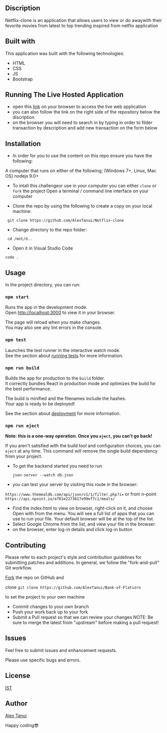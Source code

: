 ## Discription

Netflix-clone  is an application that allows users to view or do awaywith their fevorite movies from latest to top trending inspired from netflix application
## Built with
This application was built with the following technologies: 

* HTML
* CSS
* JS
* Bootstrap
  

## Running The Live Hosted Application

* open this [link](https://bank-of-flartiorn.netlify.app/) on your browser to access the live web application
* you can also follow the link on the right side of the repository below the discription
* on the browser you will need to search in by typing in order to filder transaction by description and add new transaction on the form below

## Installation

* In order for you to use the content on this repo ensure you have the following:

A computer that runs on either of the following; (Windows 7+, Linux, Mac OS)
nodejs 9.0+

* To intall this challengeor use in your computer you can either ``clone`` or ``fork`` the project
Open a terminal / command line interface on your computer

* Clone the repo by using the following to create a copy on your local machine:

 `` git clone https://github.com/AlexTanui/Netflix-clone``
* Change directory to the repo folder:

 `` cd /mnt/d..``
 
*  Open it in Visual Studio Code

  ``code .``

## Usage

In the project directory, you can run:

### `npm start`

Runs the app in the development mode.\
Open [http://localhost:3000](http://localhost:3000) to view it in your browser.

The page will reload when you make changes.\
You may also see any lint errors in the console.

### `npm test`

Launches the test runner in the interactive watch mode.\
See the section about [running tests](https://facebook.github.io/create-react-app/docs/running-tests) for more information.
### `npm run build`

Builds the app for production to the `build` folder.\
It correctly bundles React in production mode and optimizes the build for the best performance.

The build is minified and the filenames include the hashes.\
Your app is ready to be deployed!

See the section about [deployment](https://facebook.github.io/create-react-app/docs/deployment) for more information.

### `npm run eject`

**Note: this is a one-way operation. Once you `eject`, you can't go back!**

If you aren't satisfied with the build tool and configuration choices, you can `eject` at any time. This command will remove the single build dependency from your project.


* To get the backend started you need to run

  ``json-server --watch db.json``

 * you can test your  server by visiting this route in the browser:
 
  ``https://www.themealdb.com/api/json/v1/1/filter.php?i=``  or from n-point ``https://api.npoint.io/ef01e2173617e99ef7c1/meals/``
  
* Find the index.html  to view on browser, right-click on it, and choose Open with from the menu. You will see a full list of apps that you can use to run your file. Your default browser will be at the top of the list.
* Select Google Chrome from the list, and view your file in the browser.
* on the browser, enter log-in details and click log-in button


## Contributing

Please refer to each project's style and contribution guidelines for submitting patches and additions. In general, we follow the "fork-and-pull" Git workflow.

[Fork](https://github.com/AlexTanui/Bank-of-Flatiorn) the repo on GitHub and 

clone   ``git clone https://github.com/AlexTanui/Bank-of-Flatiorn `` 

to set the project to your own machine
* Commit changes to your own branch
* Push your work back up to your fork
* Submit a Pull request so that we can review your changes
NOTE: Be sure to merge the latest from "upstream" before making a pull request!

## Issues

Feel free to submit issues and enhancement requests.

Please use specific bugs and errors.

## License

[IST](https://opensource.org/licenses/ISC)


## Author

[Alex Tanui](https://github.com/AlexTanui)


Happy coding😎 
